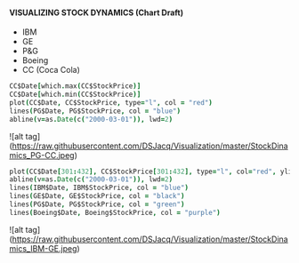 
#### VISUALIZING STOCK DYNAMICS (Chart Draft)


- IBM
- GE
- P&G
- Boeing
- CC (Coca Cola)


```coffee
CC$Date[which.max(CC$StockPrice)]
CC$Date[which.min(CC$StockPrice)]
plot(CC$Date, CC$StockPrice, type="l", col = "red")
lines(PG$Date, PG$StockPrice, col = "blue")
abline(v=as.Date(c("2000-03-01")), lwd=2)
```
![alt tag] (https://raw.githubusercontent.com/DSJacq/Visualization/master/StockDinamics_PG-CC.jpeg)



```coffee
plot(CC$Date[301:432], CC$StockPrice[301:432], type="l", col="red", ylim=c(0,210))
abline(v=as.Date(c("2000-03-01")), lwd=2)
lines(IBM$Date, IBM$StockPrice, col = "blue")
lines(GE$Date, GE$StockPrice, col = "black")
lines(PG$Date, PG$StockPrice, col = "green")
lines(Boeing$Date, Boeing$StockPrice, col = "purple")
```
![alt tag] (https://raw.githubusercontent.com/DSJacq/Visualization/master/StockDinamics_IBM-GE.jpeg)


